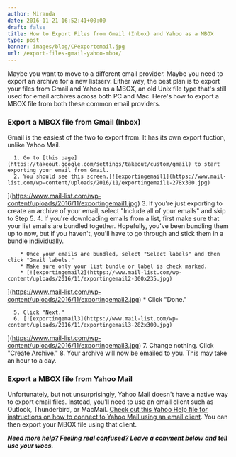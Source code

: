 ```yaml
---
author: Miranda
date: 2016-11-21 16:52:41+00:00
draft: false
title: How to Export Files from Gmail (Inbox) and Yahoo as a MBOX
type: post
banner: images/blog/CPexportemail.jpg
url: /export-files-gmail-yahoo-mbox/
---
```


Maybe you want to move to a different email provider. Maybe you need to export an archive for a new listserv. Either way, the best plan is to export your files from Gmail and Yahoo as a MBOX, an old Unix file type that's still used for email archives across both PC and Mac. Here's how to export a MBOX file from both these common email providers.


### Export a MBOX file from Gmail (Inbox)


Gmail is the easiest of the two to export from. It has its own export fuction, unlike Yahoo Mail.



 	  1. Go to [this page](https://takeout.google.com/settings/takeout/custom/gmail) to start exporting your email from Gmail.
 	  2. You should see this screen.[![exportingemail1](https://www.mail-list.com/wp-content/uploads/2016/11/exportingemail1-278x300.jpg)
](https://www.mail-list.com/wp-content/uploads/2016/11/exportingemail1.jpg)
 	  3. If you're just exporting to create an archive of your email, select "Include all of your emails" and skip to Step 5.
 	  4. If you're downloading emails from a list, first make sure that your list emails are bundled together. Hopefully, you've been bundling them up to now, but if you haven't, you'll have to go through and stick them in a bundle individually.

 	    * Once your emails are bundled, select "Select labels" and then click "Gmail labels."
 	    * Make sure only your list bundle or label is check marked.
 	    * [![exportingemail2](https://www.mail-list.com/wp-content/uploads/2016/11/exportingemail2-300x235.jpg)
](https://www.mail-list.com/wp-content/uploads/2016/11/exportingemail2.jpg)
 	    * Click "Done."


 	  5. Click "Next."
 	  6. [![exportingemail3](https://www.mail-list.com/wp-content/uploads/2016/11/exportingemail3-282x300.jpg)
](https://www.mail-list.com/wp-content/uploads/2016/11/exportingemail3.jpg)
 	  7. Change nothing. Click "Create Archive."
 	  8. Your archive will now be emailed to you. This may take an hour to a day.



### Export a MBOX file from Yahoo Mail


Unfortunately, but not unsurprisingly, Yahoo Mail doesn't have a native way to export email files. Instead, you'll need to use an email client such as Outlook, Thunderbird, or MacMail. [Check out this Yahoo Help file for instructions on how to connect to Yahoo Mail using an email client](https://help.yahoo.com/kb/save-multiple-emails-setting-pop-access-yahoo-mail-sln22038.html). You can then export your MBOX file using that client.

_**Need more help? Feeling real confused? Leave a comment below and tell use your woes.**_
